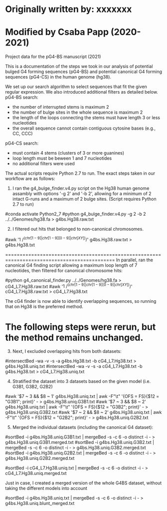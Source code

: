 # Originally written by: xxxxxxx
# Modified by Csaba Papp (2020-2021)
Project data for the pG4-BS manuscript (2021)

This is a documentation of the steps we took in our analysis of potential bulged G4 forming sequences (pG4-BS) and potential canonical G4 forming sequences (pG4-CS) in the human genome (hg38). 

We set up our search algorithm to select sequences that fit the given regular expression. We also introduced additional filters as detailed below. 
pG4-BS search: 
- the number of interrupted stems is maximum 2
- the number of bulge sites in the whole sequence is maximum 2
- the length of the loops connecting the stems must have length 3 or less nucleotides
- the overall sequence cannot contain contiguous cytosine bases (e.g., CC, CCC)

pG4-CS search:
- must contain 4 stems (clusters of 3 or more guanines)
- loop length must be beween 1 and 7 nucleotides
- no additional filters were used

The actual scripts require Python 2.7 to run.
The exact steps taken in our workflow are as follows:

1. I ran the g4_bulge_finder.v4.py script on the Hg38 human genome assambly with options '-g 2' and 
'-b 2', allowing for a minimum of 2 intact G-runs and a maximum of 2 bulge sites. 
(Script requires Python 2.7 to run)

#conda activate Python2_7
#python g4_bulge_finder.v4.py -g 2 -b 2 ../../Genomes/hg38.fa > g4bs.Hg38.raw.txt

2. I filtered out hits that belonged to non-canonical chromosomes. 

#awk '$1 ~ /^(chr[1-9]|chr[1-9][0-9]|chr[XY])$/' g4bs.Hg38.raw.txt > g4bs.Hg38.txt

============================================================================================
In parallel, ran the canonical G4 finding script allowing a maximum loop length of 7 nucleotides, then
filtered for canonical chromosome hits:

#python g4_canonical_finder.py ../../Genomes/hg38.fa > cG4_L7.Hg38.raw.txt
#awk '$1 ~ /^(chr[1-9]|chr[1-9][0-9]|chr[XY])$/' cG4_L7.Hg38.raw.txt > cG4_L7.Hg38.txt

The cG4 finder is now able to identify overlapping sequences, so running that on Hg38 is the preferred method.

The following steps were rerun, but the method remains unchanged. 
============================================================================================
3. Next, I excluded overlapping hits from both datasets: 

#intersectBed -wa -v -s -a g4bs.Hg38.txt -b cG4_L7.Hg38.txt > g4bs.Hg38.uniq.txt
#intersectBed -wa -v -s -a cG4_L7.Hg38.txt -b g4bs.Hg38.txt > cG4_L7.Hg38.uniq.txt

4. Stratified the dataset into 3 datasets based on the given model (i.e. G3B1, G3B2, G2B2)

#awk '$7 ~ 3 && $8 ~ 1' g4bs.Hg38.uniq.txt | awk -F"\t" '{OFS = FS}{$12 = "G3B1"; print}' - > g4bs.Hg38.uniq.G3B1.txt
#awk '$7 ~ 3 && $8 ~ 2' g4bs.Hg38.uniq.txt | awk -F"\t" '{OFS = FS}{$12 = "G3B2"; print}' - > g4bs.Hg38.uniq.G3B2.txt
#awk '$7 ~ 2 && $8 ~ 2' g4bs.Hg38.uniq.txt | awk -F"\t" '{OFS = FS}{$12 = "G2B2"; print}' - > g4bs.Hg38.uniq.G2B2.txt

5. Merged the individual datasets (including the canonical G4 dataset):

#sortBed -i g4bs.Hg38.uniq.G3B1.txt | mergeBed -s -c 6 -o distinct -i - > g4bs.Hg38.uniq.G3B1.merged.txt
#sortBed -i g4bs.Hg38.uniq.G3B2.txt | mergeBed -s -c 6 -o distinct -i - > g4bs.Hg38.uniq.G3B2.merged.txt
#sortBed -i g4bs.Hg38.uniq.G2B2.txt | mergeBed -s -c 6 -o distinct -i - > g4bs.Hg38.uniq.G2B2.merged.txt

#sortBed -i cG4_L7.Hg38.uniq.txt | mergeBed -s -c 6 -o distinct -i - > cG4_L7.Hg38.uniq.merged.txt

Just in case, I created a merged version of the whole G4BS dataset, without taking the different models into account

#sortBed -i g4bs.Hg38.uniq.txt | mergeBed -s -c 6 -o distinct -i - > g4bs.Hg38.uniq.blunt_merged.txt 
